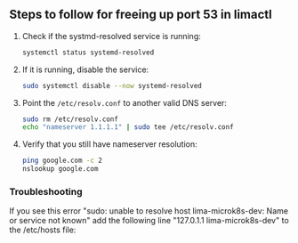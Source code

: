 ## Steps to follow for freeing up port 53 in limactl

1. Check if the systmd-resolved service is running:
   ```bash
   systemctl status systemd-resolved
   ```
2. If it is running, disable the service:
   ```bash
   sudo systemctl disable --now systemd-resolved
   ```

3. Point the `/etc/resolv.conf` to another valid DNS server:
   ```bash
   sudo rm /etc/resolv.conf
   echo "nameserver 1.1.1.1" | sudo tee /etc/resolv.conf
   ```
4. Verify that you still have nameserver resolution:
   ```bash
   ping google.com -c 2
   nslookup google.com
   ```

### Troubleshooting

If you see this error "sudo: unable to resolve host lima-microk8s-dev: Name or service not known" add the following
line "127.0.1.1 lima-microk8s-dev" to the /etc/hosts file: